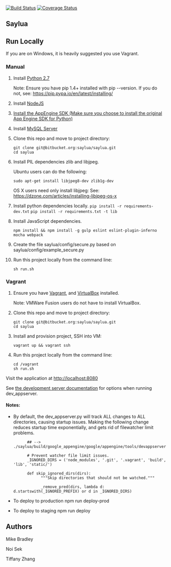 [![Build Status](https://travis-ci.org/LikeMyBread/Saylua.svg?branch=master)](https://travis-ci.org/LikeMyBread/Saylua)
[![Coverage Status](https://coveralls.io/repos/github/LikeMyBread/Saylua/badge.svg)](https://coveralls.io/github/LikeMyBread/Saylua)

## Saylua

## Run Locally
If you are on Windows, it is heavily suggested you use Vagrant.

### Manual
1. Install [Python 2.7](https://www.python.org/downloads/)

      Note: Ensure you have pip 1.4+ installed with pip --version. If you do not, see: https://pip.pypa.io/en/latest/installing/

2. Install [NodeJS](https://nodejs.org/en/download/current/)

3. [Install the AppEngine SDK (Make sure you choose to install the original App Engine SDK for Python)](https://cloud.google.com/appengine/docs/python/download)

4. Install [MySQL Server](https://dev.mysql.com/downloads/mysql/)

5. Clone this repo and move to project directory:

      ```
      git clone git@bitbucket.org:saylua/saylua.git
      cd saylua
      ```

6. Install PIL dependencies zlib and libjpeg.

      Ubuntu users can do the following:

      ```
      sudo apt-get install libjpeg8-dev zlib1g-dev
      ```

      OS X users need only install libjpeg:
      See: https://dzone.com/articles/installing-libjpeg-os-x

8. Install python dependencies locally.
      `pip install -r requirements-dev.txt`
      `pip install -r requirements.txt -t lib`


9. Install JavaScript dependencies.

      `npm install && npm install -g gulp eslint eslint-plugin-inferno mocha webpack`

10. Create the file saylua/config/secure.py based on saylua/config/example_secure.py

11. Run this project locally from the command line:

      `sh run.sh`


### Vagrant
1. Ensure you have [Vagrant](https://www.vagrantup.com/downloads.html), and [VirtualBox](https://www.virtualbox.org/wiki/Downloads) installed.

      Note: VMWare Fusion users do not have to install VirtualBox.

2. Clone this repo and move to project directory:

      ```
      git clone git@bitbucket.org:saylua/saylua.git
      cd saylua
      ```

3. Install and provision project, SSH into VM:

      `vagrant up && vagrant ssh`

4. Run this project locally from the command line:

      ```
      cd /vagrant
      sh run.sh
      ```

Visit the application at [http://localhost:8080](http://localhost:8080)

See [the development server documentation](https://developers.google.com/appengine/docs/python/tools/devserver)
for options when running dev_appserver.

#### Notes:

- By default, the dev_appserver.py will track ALL changes to ALL directories, causing startup issues.
Making the following change reduces startup time exponentially, and gets rid of filewatcher limit problems.

            ## --> ./saylua/build/google_appengine/google/appengine/tools/devappserver2/watcher_common.py

            # Prevent watcher file limit issues.
            _IGNORED_DIRS = ('node_modules', '.git', '.vagrant', 'build', 'lib', 'static/')

            def skip_ignored_dirs(dirs):
                  """Skip directories that should not be watched."""

                  _remove_pred(dirs, lambda d: d.startswith(_IGNORED_PREFIX) or d in _IGNORED_DIRS)

- To deploy to production
npm run deploy-prod
- To deploy to staging
npm run deploy

## Authors

Mike Bradley

Noi Sek

Tiffany Zhang
